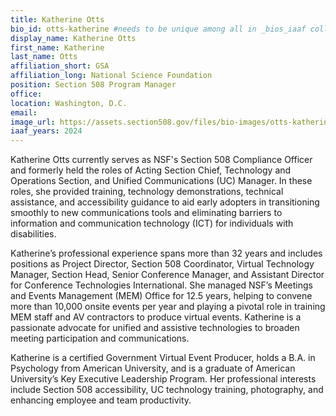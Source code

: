 ```yaml
---
title: Katherine Otts
bio_id: otts-katherine #needs to be unique among all in _bios_iaaf collection
display_name: Katherine Otts
first_name: Katherine
last_name: Otts
affiliation_short: GSA
affiliation_long: National Science Foundation
position: Section 508 Program Manager
office: 
location: Washington, D.C.
email: 
image_url: https://assets.section508.gov/files/bio-images/otts-katherine.jpg
iaaf_years: 2024
---
```

Katherine Otts currently serves as NSF's Section 508 Compliance Officer and formerly held the roles of Acting Section Chief, Technology and Operations Section, and Unified Communications (UC) Manager. In these roles, she provided training, technology demonstrations, technical assistance, and accessibility guidance to aid early adopters in transitioning smoothly to new communications tools and eliminating barriers to information and communication technology (ICT) for individuals with disabilities.

Katherine’s professional experience spans more than 32 years and includes positions as Project Director, Section 508 Coordinator, Virtual Technology Manager, Section Head, Senior Conference Manager, and Assistant Director for Conference Technologies International. She managed NSF’s Meetings and Events Management (MEM) Office for 12.5 years, helping to convene more than 10,000 onsite events per year and playing a pivotal role in training MEM staff and AV contractors to produce virtual events. Katherine is a passionate advocate for unified and assistive technologies to broaden meeting participation and communications.

Katherine is a certified Government Virtual Event Producer, holds a B.A. in Psychology from American University, and is a graduate of American University’s Key Executive Leadership Program. Her professional interests include Section 508 accessibility, UC technology training, photography, and enhancing employee and team productivity.